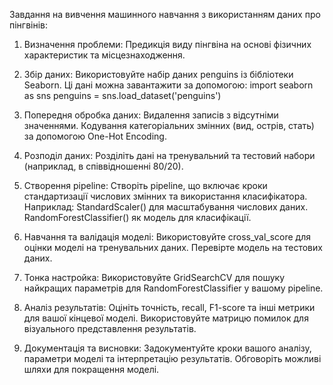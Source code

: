 Завдання на вивчення машинного навчання з використанням даних про пінгвінів:

1. Визначення проблеми:
Предикція виду пінгвіна на основі фізичних характеристик та місцезнаходження.

2. Збір даних:
Використовуйте набір даних penguins із бібліотеки Seaborn. Ці дані можна завантажити за допомогою:
import seaborn as sns
penguins = sns.load_dataset('penguins')

3. Попередня обробка даних:
Видалення записів з відсутніми значеннями.
Кодування категоріальних змінних (вид, острів, стать) за допомогою One-Hot Encoding.

4. Розподіл даних:
Розділіть дані на тренувальний та тестовий набори (наприклад, в співвідношенні 80/20).

5. Створення pipeline:
Створіть pipeline, що включає кроки стандартизації числових змінних та використання класифікатора. Наприклад:
StandardScaler() для масштабування числових даних.
RandomForestClassifier() як модель для класифікації.

6. Навчання та валідація моделі:
Використовуйте cross_val_score для оцінки моделі на тренувальних даних. Перевірте модель на тестових даних.

7. Тонка настройка:
Використовуйте GridSearchCV для пошуку найкращих параметрів для RandomForestClassifier у вашому pipeline.

8. Аналіз результатів:
Оцініть точність, recall, F1-score та інші метрики для вашої кінцевої моделі. Використовуйте матрицю помилок для візуального представлення результатів.

9. Документація та висновки:
Задокументуйте кроки вашого аналізу, параметри моделі та інтерпретацію результатів. Обговоріть можливі шляхи для покращення моделі.
